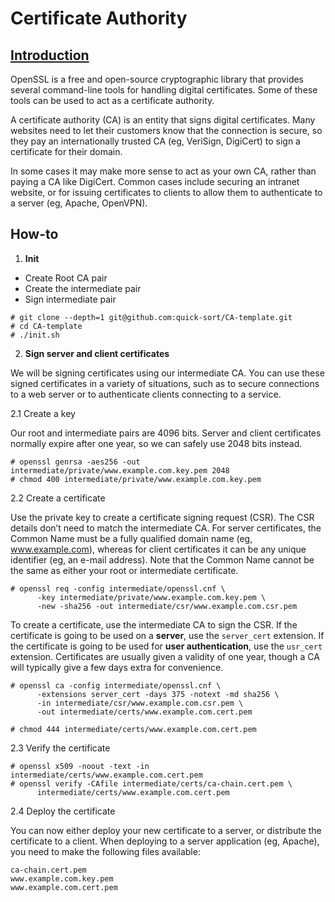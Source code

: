 Certificate Authority
====================

## [Introduction](https://jamielinux.com/docs/openssl-certificate-authority/introduction.html)

OpenSSL is a free and open-source cryptographic library that provides several command-line tools for handling digital certificates. Some of these tools can be used to act as a certificate authority.

A certificate authority (CA) is an entity that signs digital certificates. Many websites need to let their customers know that the connection is secure, so they pay an internationally trusted CA (eg, VeriSign, DigiCert) to sign a certificate for their domain.

In some cases it may make more sense to act as your own CA, rather than paying a CA like DigiCert. Common cases include securing an intranet website, or for issuing certificates to clients to allow them to authenticate to a server (eg, Apache, OpenVPN).


## How-to

1. **Init**
* Create Root CA pair
* Create the intermediate pair
* Sign intermediate pair

```
# git clone --depth=1 git@github.com:quick-sort/CA-template.git
# cd CA-template
# ./init.sh
```

2. **Sign server and client certificates**

We will be signing certificates using our intermediate CA. You can use these signed certificates in a variety of situations, such as to secure connections to a web server or to authenticate clients connecting to a service.

2.1 Create a key

Our root and intermediate pairs are 4096 bits. Server and client certificates normally expire after one year, so we can safely use 2048 bits instead.

```
# openssl genrsa -aes256 -out intermediate/private/www.example.com.key.pem 2048
# chmod 400 intermediate/private/www.example.com.key.pem
```

2.2 Create a certificate

Use the private key to create a certificate signing request (CSR). The CSR details don’t need to match the intermediate CA. For server certificates, the Common Name must be a fully qualified domain name (eg, www.example.com), whereas for client certificates it can be any unique identifier (eg, an e-mail address). Note that the Common Name cannot be the same as either your root or intermediate certificate.

```
# openssl req -config intermediate/openssl.cnf \
      -key intermediate/private/www.example.com.key.pem \
      -new -sha256 -out intermediate/csr/www.example.com.csr.pem
```

To create a certificate, use the intermediate CA to sign the CSR. If the certificate is going to be used on a **server**, use the `server_cert` extension. If the certificate is going to be used for **user authentication**, use the `usr_cert` extension. Certificates are usually given a validity of one year, though a CA will typically give a few days extra for convenience.

```
# openssl ca -config intermediate/openssl.cnf \
      -extensions server_cert -days 375 -notext -md sha256 \
      -in intermediate/csr/www.example.com.csr.pem \
      -out intermediate/certs/www.example.com.cert.pem

# chmod 444 intermediate/certs/www.example.com.cert.pem
```

2.3 Verify the certificate

```
# openssl x509 -noout -text -in intermediate/certs/www.example.com.cert.pem
# openssl verify -CAfile intermediate/certs/ca-chain.cert.pem \
      intermediate/certs/www.example.com.cert.pem
```

2.4 Deploy the certificate

You can now either deploy your new certificate to a server, or distribute the certificate to a client. When deploying to a server application (eg, Apache), you need to make the following files available:
```
ca-chain.cert.pem
www.example.com.key.pem
www.example.com.cert.pem
```

